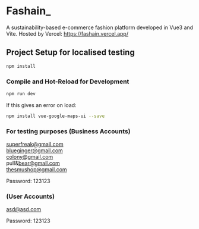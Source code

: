 # Fashain\_

A sustainability-based e-commerce fashion platform developed in Vue3 and Vite. Hosted by Vercel: https://fashain.vercel.app/

## Project Setup for localised testing

```sh
npm install
```

### Compile and Hot-Reload for Development

```sh
npm run dev
```

If this gives an error on load:

```sh
npm install vue-google-maps-ui --save
```

### For testing purposes (Business Accounts)

superfreak@gmail.com <br> blueginger@gmail.com <br> colony@gmail.com <br> pull&bear@gmail.com <br> thesmushop@gmail.com

Password: 123123

### (User Accounts)

asd@asd.com

Password: 123123
